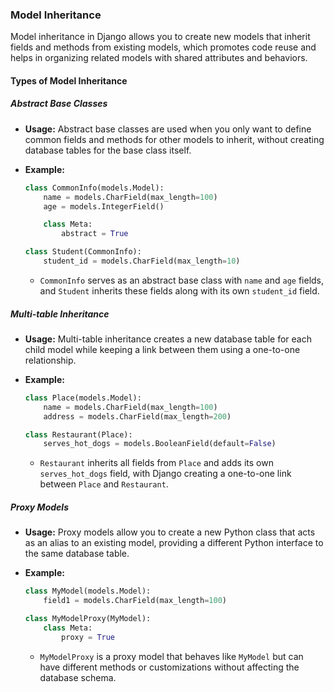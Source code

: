### Model Inheritance

Model inheritance in Django allows you to create new models that inherit fields and methods from existing models, which promotes code reuse and helps in organizing related models with shared attributes and behaviors.

#### Types of Model Inheritance

##### Abstract Base Classes

- **Usage:** Abstract base classes are used when you only want to define common fields and methods for other models to inherit, without creating database tables for the base class itself.
- **Example:**

  ```python
  class CommonInfo(models.Model):
      name = models.CharField(max_length=100)
      age = models.IntegerField()

      class Meta:
          abstract = True

  class Student(CommonInfo):
      student_id = models.CharField(max_length=10)
  ```

  - `CommonInfo` serves as an abstract base class with `name` and `age` fields, and `Student` inherits these fields along with its own `student_id` field.

##### Multi-table Inheritance

- **Usage:** Multi-table inheritance creates a new database table for each child model while keeping a link between them using a one-to-one relationship.
- **Example:**

  ```python
  class Place(models.Model):
      name = models.CharField(max_length=100)
      address = models.CharField(max_length=200)

  class Restaurant(Place):
      serves_hot_dogs = models.BooleanField(default=False)
  ```

  - `Restaurant` inherits all fields from `Place` and adds its own `serves_hot_dogs` field, with Django creating a one-to-one link between `Place` and `Restaurant`.

##### Proxy Models

- **Usage:** Proxy models allow you to create a new Python class that acts as an alias to an existing model, providing a different Python interface to the same database table.
- **Example:**

  ```python
  class MyModel(models.Model):
      field1 = models.CharField(max_length=100)

  class MyModelProxy(MyModel):
      class Meta:
          proxy = True
  ```

  - `MyModelProxy` is a proxy model that behaves like `MyModel` but can have different methods or customizations without affecting the database schema.
